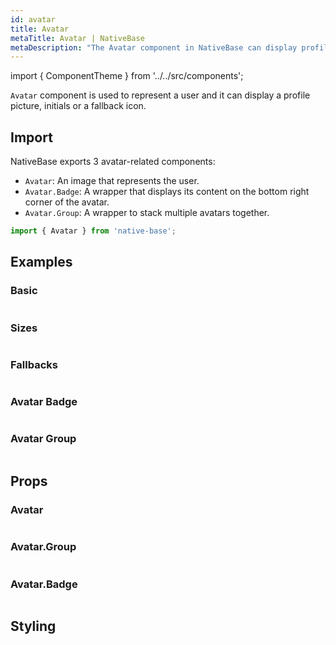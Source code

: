 ```yaml
---
id: avatar
title: Avatar
metaTitle: Avatar | NativeBase
metaDescription: "The Avatar component in NativeBase can display profile pictures, or a fallback image as a representation of the user. More on avatar icon types with examples."
---
```


import { ComponentTheme } from '../../src/components';

`Avatar` component is used to represent a user and it can display a profile picture, initials or a fallback icon.

## Import

NativeBase exports 3 avatar-related components:

- `Avatar`: An image that represents the user.
- `Avatar.Badge`: A wrapper that displays its content on the bottom right corner of the avatar.
- `Avatar.Group`: A wrapper to stack multiple avatars together.

```jsx
import { Avatar } from 'native-base';
```

## Examples

### Basic

```ComponentSnackPlayer path=components,composites,Avatar,usage.tsx

```

### Sizes

```ComponentSnackPlayer path=components,composites,Avatar,size.tsx

```

### Fallbacks

```ComponentSnackPlayer path=components,composites,Avatar,Fallback.tsx

```

### Avatar Badge

```ComponentSnackPlayer path=components,composites,Avatar,AvatarBadge.tsx

```

### Avatar Group

```ComponentSnackPlayer path=components,composites,Avatar,AvatarGroup.tsx

```

## Props

### Avatar

```ComponentPropTable path=composites,Avatar,Avatar.tsx

```

### Avatar.Group

```ComponentPropTable path=composites,Avatar,Group.tsx

```

### Avatar.Badge

```ComponentPropTable path=composites,Avatar,Badge.tsx

```

## Styling

<ComponentTheme name="avatar" />
